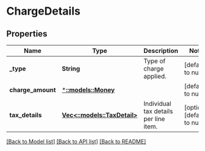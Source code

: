 # ChargeDetails

## Properties
Name | Type | Description | Notes
------------ | ------------- | ------------- | -------------
**_type** | **String** | Type of charge applied. | [default to null]
**charge_amount** | [***::models::Money**](Money.md) |  | [default to null]
**tax_details** | [**Vec<::models::TaxDetail>**](TaxDetail.md) | Individual tax details per line item. | [optional] [default to null]

[[Back to Model list]](../README.md#documentation-for-models) [[Back to API list]](../README.md#documentation-for-api-endpoints) [[Back to README]](../README.md)



